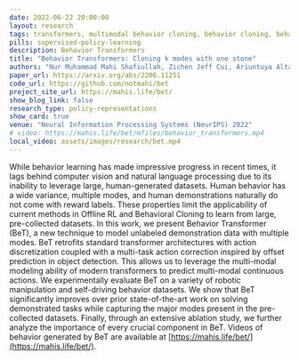 ```yaml
---
date: 2022-06-22 20:00:00
layout: research
tags: transformers, multimodal behavior cloning, behavior cloning, behavior transformers, learning from offline data
pills: supervised-policy-learning
description: Behavior Transformers
title: "Behavior Transformers: Cloning k modes with one stone"
authors: "Nur Muhammad Mahi Shafiullah, Zichen Jeff Cui, Ariuntuya Altanzaya, Lerrel Pinto"
paper_url: https://arxiv.org/abs/2206.11251
code_url: https://github.com/notmahi/bet
project_site_url: https://mahis.life/bet/
show_blog_link: false
research_type: policy-representations
show_card: true
venue: "Neural Information Processing Systems (NeurIPS) 2022"
# video: https://mahis.life/bet/mfiles/behavior_transformers.mp4
local_video: assets/images/research/bet.mp4
---
```


While behavior learning has made impressive progress in recent times, it lags behind computer vision and natural language processing due to its inability to leverage large, human-generated datasets. Human behavior has a wide variance, multiple modes, and human demonstrations naturally do not come with reward labels. These properties limit the applicability of current methods in Offline RL and Behavioral Cloning to learn from large, pre-collected datasets. In this work, we present Behavior Transformer (BeT), a new technique to model unlabeled demonstration data with multiple modes. BeT retrofits standard transformer architectures with action discretization coupled with a multi-task action correction inspired by offset prediction in object detection. This allows us to leverage the multi-modal modeling ability of modern transformers to predict multi-modal continuous actions. We experimentally evaluate BeT on a variety of robotic manipulation and self-driving behavior datasets. We show that BeT significantly improves over prior state-of-the-art work on solving demonstrated tasks while capturing the major modes present in the pre-collected datasets. Finally, through an extensive ablation study, we further analyze the importance of every crucial component in BeT. Videos of behavior generated by BeT are available at [https://mahis.life/bet/](https://mahis.life/bet/).
